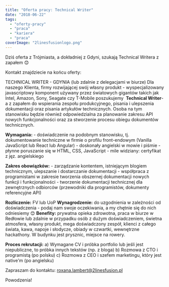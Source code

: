 ```yaml
---
title: "Oferta pracy: Technical Writer"
date: "2018-06-22"
tags:
  - "oferty-pracy"
  - "praca"
  - "kariera"
  - "praca"
coverImage: "2linesfusionlogo.png"
---
```


Dziś oferta z Trójmiasta, a dokładniej z Gdyni, szukają Technical Writera z
zapałem 😊

Kontakt znajdziecie na końcu oferty:

TECHNICAL WRITER - GDYNIA (lub zdalnie z delegacjami w biurze) Dla naszego
Klienta, firmy rozwijającej swój własny produkt - wyspecjalizowany javascriptowy
komponent używany przez światowych gigantów takich jak Intel, Amazon, Sony,
Seagate czy T-Mobile poszukujemy  **Technical Writer**\-a z zapałem do
wspierania zespołu produkcyjnego, pisania i ulepszenia dokumentacji oraz pisania
artykułów technicznych. Osoba na tym stanowisku będzie również odpowiedzialna za
planowanie zakresu API nowych funkcjonalności oraz za stworzenie procesu obiegu
dokumentów technicznych.

**Wymagania:** - doświadczenie na podobnym stanowisku, tj. dokumentowanie
techniczne w firmie o profilu front-endowym (Vanilla JavaScript lub React lub
Angular) - doskonały angielski w mowie i piśmie - płynne poruszanie się w HTML,
CSS, JavaScript - mile widziany: certyfikat z jęz. angielskiego

**Zakres obowiązków:** - zarządzanie kontentem, istniejącym blogiem technicznym,
ulepszanie i dostarczanie dokumentacji - współpraca z programistami w zakresie
tworzenia obszernej dokumentacji nowych funkcji i funkcjonalności - tworzenie
dokumentacji technicznej dla zewnętrznych odbiorców (przewodniki dla
programistów, dokumenty referencyjne API)

**Rozliczenie:** FV lub UoP **Wynagrodzenie:** do uzgodnienia w zależności od
doświadczenia - podaj nam swoje oczekiwania, a my chętnie się do nich odniesiemy
😊 **Benefity:** prywatna opieka zdrowotna, praca w biurze w Redłowie lub
zdalnie w przypadku osób z dużym doświadczeniem, świetna atmosfera, własny
produkt, mega doświadczony zespół, klienci z całego świata, kawa, napoje i
słodycze, obiady w czwartki, wewnętrzne hackathony. W budynku jest prysznic,
miejsce na rowery.

**Proces rekrutacji:** a) Wymagane CV i próbka portfolio lub jeśli jest
niepubliczne, to próbka innych tekstów (np. z bloga) b) Rozmowa z CTO i
programistą (po polsku) c) Rozmowa z CEO i szefem marketingu, który jest
native'm (po angielsku)

Zapraszam do kontaktu: roxana.lambert@2linesfusion.pl

Powodzenia!

